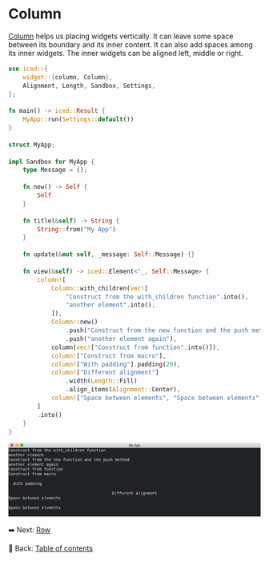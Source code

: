 # Column

[Column](https://docs.rs/iced/latest/iced/widget/struct.Column.html) helps us placing widgets vertically.
It can leave some space between its boundary and its inner content.
It can also add spaces among its inner widgets.
The inner widgets can be aligned left, middle or right.

```rust
use iced::{
    widget::{column, Column},
    Alignment, Length, Sandbox, Settings,
};

fn main() -> iced::Result {
    MyApp::run(Settings::default())
}

struct MyApp;

impl Sandbox for MyApp {
    type Message = ();

    fn new() -> Self {
        Self
    }

    fn title(&self) -> String {
        String::from("My App")
    }

    fn update(&mut self, _message: Self::Message) {}

    fn view(&self) -> iced::Element<'_, Self::Message> {
        column![
            Column::with_children(vec![
                "Construct from the with_children function".into(),
                "another element".into(),
            ]),
            Column::new()
                .push("Construct from the new function and the push method")
                .push("another element again"),
            column(vec!["Construct from function".into()]),
            column!["Construct from macro"],
            column!["With padding"].padding(20),
            column!["Different alignment"]
                .width(Length::Fill)
                .align_items(Alignment::Center),
            column!["Space between elements", "Space between elements",].spacing(20),
        ]
        .into()
    }
}
```

![Column](./pic/column.png)

:arrow_right:  Next: [Row](./row.md)

:blue_book: Back: [Table of contents](./../README.md)
